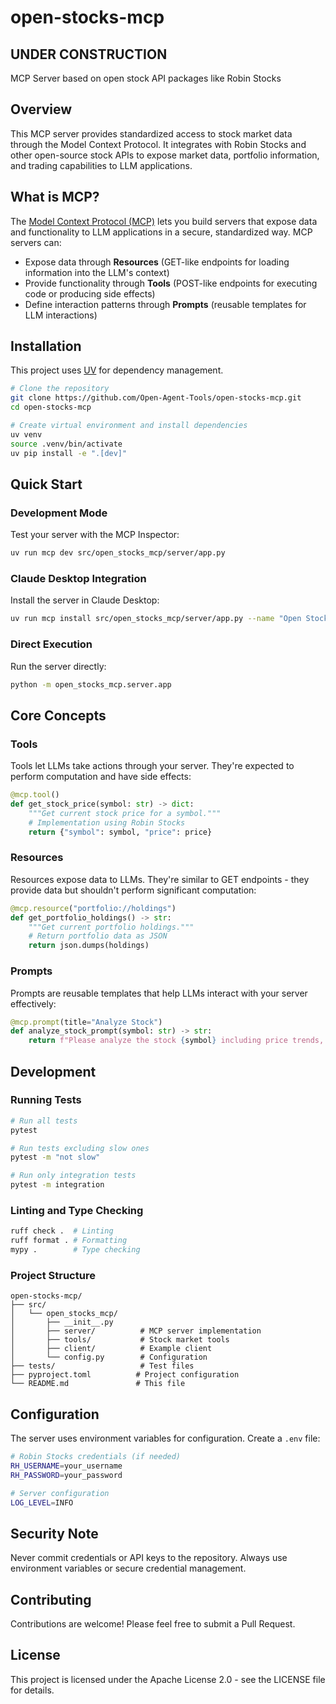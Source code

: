 # open-stocks-mcp

## UNDER CONSTRUCTION

MCP Server based on open stock API packages like Robin Stocks

## Overview

This MCP server provides standardized access to stock market data through the Model Context Protocol. It integrates with Robin Stocks and other open-source stock APIs to expose market data, portfolio information, and trading capabilities to LLM applications.

## What is MCP?

The [Model Context Protocol (MCP)](https://modelcontextprotocol.io) lets you build servers that expose data and functionality to LLM applications in a secure, standardized way. MCP servers can:

- Expose data through **Resources** (GET-like endpoints for loading information into the LLM's context)
- Provide functionality through **Tools** (POST-like endpoints for executing code or producing side effects)  
- Define interaction patterns through **Prompts** (reusable templates for LLM interactions)

## Installation

This project uses [UV](https://docs.astral.sh/uv/) for dependency management.

```bash
# Clone the repository
git clone https://github.com/Open-Agent-Tools/open-stocks-mcp.git
cd open-stocks-mcp

# Create virtual environment and install dependencies
uv venv
source .venv/bin/activate
uv pip install -e ".[dev]"
```

## Quick Start

### Development Mode

Test your server with the MCP Inspector:

```bash
uv run mcp dev src/open_stocks_mcp/server/app.py
```

### Claude Desktop Integration

Install the server in Claude Desktop:

```bash
uv run mcp install src/open_stocks_mcp/server/app.py --name "Open Stocks MCP"
```

### Direct Execution

Run the server directly:

```bash
python -m open_stocks_mcp.server.app
```

## Core Concepts

### Tools

Tools let LLMs take actions through your server. They're expected to perform computation and have side effects:

```python
@mcp.tool()
def get_stock_price(symbol: str) -> dict:
    """Get current stock price for a symbol."""
    # Implementation using Robin Stocks
    return {"symbol": symbol, "price": price}
```

### Resources  

Resources expose data to LLMs. They're similar to GET endpoints - they provide data but shouldn't perform significant computation:

```python
@mcp.resource("portfolio://holdings")
def get_portfolio_holdings() -> str:
    """Get current portfolio holdings."""
    # Return portfolio data as JSON
    return json.dumps(holdings)
```

### Prompts

Prompts are reusable templates that help LLMs interact with your server effectively:

```python
@mcp.prompt(title="Analyze Stock")
def analyze_stock_prompt(symbol: str) -> str:
    return f"Please analyze the stock {symbol} including price trends, volume, and key metrics."
```

## Development

### Running Tests

```bash
# Run all tests
pytest

# Run tests excluding slow ones
pytest -m "not slow"

# Run only integration tests
pytest -m integration
```

### Linting and Type Checking

```bash
ruff check .  # Linting
ruff format . # Formatting  
mypy .        # Type checking
```

### Project Structure

```
open-stocks-mcp/
├── src/
│   └── open_stocks_mcp/
│       ├── __init__.py
│       ├── server/          # MCP server implementation
│       ├── tools/           # Stock market tools
│       ├── client/          # Example client
│       └── config.py        # Configuration
├── tests/                   # Test files
├── pyproject.toml          # Project configuration
└── README.md               # This file
```

## Configuration

The server uses environment variables for configuration. Create a `.env` file:

```bash
# Robin Stocks credentials (if needed)
RH_USERNAME=your_username
RH_PASSWORD=your_password

# Server configuration
LOG_LEVEL=INFO
```

## Security Note

Never commit credentials or API keys to the repository. Always use environment variables or secure credential management.

## Contributing

Contributions are welcome! Please feel free to submit a Pull Request.

## License

This project is licensed under the Apache License 2.0 - see the LICENSE file for details.